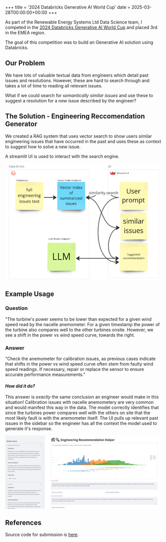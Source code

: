 +++
title = '2024 Databricks Generative AI World Cup'
date = 2025-03-28T00:00:00+00:00
+++

As part of the Renewable Energy Systems Ltd Data Science team, I competed in the [2024 Databricks Generative AI World Cup](https://hackathon.stackup.dev/web/events/generative-ai-world-cup-2024-so-you-think-you-can-hack) and placed 3rd in the EMEA region.

The goal of this competition was to build an Generative AI solution using Databricks.

## Our Problem
We have lots of valuable textual data from engineers which detail past issues and resolutions. However, these are hard to search through and takes a lot of time to reading all relevant issues. 

What if we could search for *semantically similar issues* and use these to suggest a resolution for a new issue described by the engineer?

## The Solution - Engineering Reccomendation Generator

We created a RAG system that uses vector search to show users similar engineering issues that have occurred in the past and uses these as context to suggest how to solve a new issue. 

A streamlit UI is used to interact with the search engine.

![architecture](architecture_diag.png)

## Example Usage
### Question
"The turbine's power seems to be lower than expected for a given wind speed read by the nacelle anemometer. For a given timestamp the power of the turbine also compares well to the other turbines onsite. However, we see a shift in the power vs wind speed curve, towards the right.

### Answer
"Check the anemometer for calibration issues, as previous cases indicate that shifts in the power vs wind speed curve often stem from faulty wind speed readings. If necessary, repair or replace the sensor to ensure accurate performance measurements."

#### *How did it do?*
This answer is *exactly* the same conclusion an engineer would make in this situation! Calibration issues with nacelle anemometery are very common and would manifest this way in the data. The model correctly identifies that since the turbines power compares well with the others on site that the most likely fault is with the anemometer itself. The UI pulls up relevant past issues in the sidebar so the engineer has all the context the model used to generate it's response.

![example](example_usage.png)

## References
Source code for submission is [here](https://github.com/res-ds/eng-rec-search).